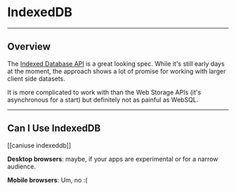 # IndexedDB

---

## Overview

The [Indexed Database API](http://www.w3.org/TR/IndexedDB/) is a great looking spec.  While it's still early days at the moment, the approach shows a lot of promise for working with larger client side datasets.

It is more complicated to work with than the Web Storage APIs (it's asynchronous for a start) but definitely not as painful as WebSQL.

---

## Can I Use IndexedDB

[[caniuse indexeddb]]

__Desktop browsers__: maybe, if your apps are experimental or for a narrow audience.

__Mobile browsers__:  Um, no :(